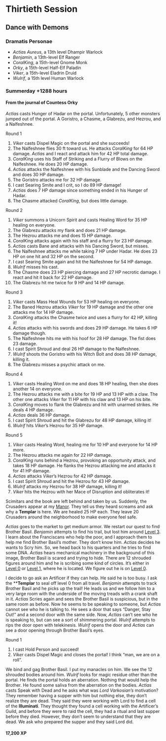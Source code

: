 # Thirtieth Session

## Dance with Demons

### Dramatis Personae

- *Actias Aureus*, a 13th level Dhampir Warlock
- *Benjamin*, a 13th-level Elf Ranger
- *CoralKing*, a 15th-level Gnome Monk
- *Orky*, a 15th-level Half-Elf Paladin
- *Viker*, a 15th-level Eladrin Druid
- *Wulrif*, a 15th level Human Warlock

### Summerday +1288 hours

#### From the journal of Countess Orky

*Actias* casts Hunger of Hadar on the portal. Unfortunately, 5 other monsters jumped out of the portal. A Goristro, a Chasme, a Glabrezu, and Hezrou, and a Nalfeshnee.

Round 1

1. *Viker* casts Dispel Magic on the portal and she succeeds!
2. The Nalfeshnee flies 30 ft toward us. He attacks *CoralKing* for 64 HP damage. *Actias* and I react and attack him for 42 HP total damage.
3. *CoralKing* uses his Staff of Striking and a Flurry of Blows on the Nalfeshnee. He does 20 HP damage.
4. *Actias* attacks the Nalfeshnee with his Sunblade and the Dancing Sword and does 30 HP damage.
5. The Goristro attacks me for 32 HP damage.
6. I cast Searing Smite and I crit, so I do 89 HP damage!
7. *Actias* does 7 HP damage since something ended in his Hunger of Hadar.
8. The Chasme attacked *CoralKing*, but does little damage.  

Round 2

1. *Viker* summons a Unicorn Spirit and casts Healing Word for 35 HP healing on everyone.
2. The Glabrezu attacks my flank and does 21 HP damage.
3. The Hezrou attacks me and does 15 HP damage.
4. *CoralKing* attacks again with his staff and a flurry for 23 HP damage.
5. *Actias* casts Bane and attacks with his Dancing Sword, but misses.
6. The Nalfeshnee attacks me while taking 7 HP under Hadar. He does 23 HP on one hit and 32 HP on the second.
7. I cast Searing Smite again and hit the Nalfeshnee for 54 HP damage.
8. *Wulrif* misses his cast.
9. The Chasme does 23 HP piercing damage and 27 HP necrotic damage. I react and hit it back for 22 HP damage.
10. The Glabrezu hit me twice for 9 HP and 14 HP damage.

Round 3

1. *Viker* casts Mass Heal Wounds for 53 HP healing on everyone.
2. The Baned Hezrou attacks *Viker* for 19 HP damage and the other one attacks me for 14 HP damage.
3. *CoralKing* attacks the Chasme twice and uses a flurry for 42 HP, killing it!
4. *Actias* attacks with his swords and does 29 HP damage. He takes 6 HP damage though.
5. The Nalfeshnee hits me with his hoof for 28 HP damage. The fist does 23 damage.
6. I cast Spirit Shroud and deal 26 HP damage to the Nalfeshnee.
7. *Wulrif* shoots the Goristro with his Witch Bolt and does 38 HP damage, killing it.
8. The Glabrezu misses a psychic attack on me.

Round 4

1. *Viker* casts Healing Word on me and does 18 HP healing, then she does another 14 on everyone.
2. The Hezrou attacks me with a bite for 19 HP and 13 HP with a claw. The other one attacks *Viker* for 11 HP with his claw and 13 HP on his bite.
3. *CoralKing* moves to flank the Glabrezu and hit with unarmed strikes. He deals 4 HP damage.
4. *Actias* deals 36 HP damage.
5. I cast Spirit Shroud and hit the Glabrezu for 48 HP damage, killing it!
6. *Wulrif* hits *Viker*’s Hezrou for 35 HP damage.

Round 5

1. *Viker* casts Healing Word, healing me for 10 HP and everyone for 14 HP more.
2. The Hezrou attacks me again for 22 HP damage.
3. *CoralKing* runs behind a Hezrou, provoking an opportunity attack, and takes 18 HP damage. He flanks the Hezrou attacking me and attacks it for 41 HP damage.
4. *Actias* attacks *Viker*’s Hezrou for 42 HP damage.
5. I cast Spirit Shroud and hit the Hezrou for 43 HP damage.
6. *Wulrif* attacks my Hezrou for 38 HP damage, killing it!
7. *Viker* hits the Hezrou with her Mace of Disruption and obliterates it!

Scimitars and the book are left behind and taken by us. Suddenly, the Crusaders appear at my [Manor]. They tell us they heard screams and ask why a **Templar** is here. We are healed 25 HP each. They leave 20 Crusaders around the neighborhood to make everyone feel safe.

*Actias* goes to the market to get medium armor. We restart our quest to find Brother Basil. *Benjamin* attempts to find his trail, but lost him around [Level 3]. I learn about the Franciscans who help the poor, and I approach them to help me find Brother Basil’s mother. They don’t know him. *Actias* decides he wants to Scry him. So, we head back to his quarters and he tries to find some DNA. *Actias* hears mechanical machinery in the background of this image, Brother Basil is scared and trying to hide. There are 12 shrouded figures around him and he is scribing some kind of circles. It’s either in [Level 0] or [Level 1], where he is located. We figure out he is on [Level 0].

I decide to go ask an Artificer if they can help. He said he is too busy. I ask the ****Templar** to seal off level 0 from all travel. *Benjamin* attempts to track Brother Basil and he picks up the trail! He leads us and we follow him to a very large room with the underside of the moving treads with a crank shaft in it. *Actias* Scries again and sees the Brother Basil is suspicious, but in the same room as before. Now he seems to be speaking to someone, but *Actias* cannot see who he is talking to. He sees a door that says “Danger, Stay Out!” and a second door with the same side. Now, *Actias* can’t see who he is speaking to, but can see a sort of shimmering portal. *Wulrif* attempts to rips the door open with telekinesis. *Wulrif* opens the door and *Actias* can see a door opening through Brother Basil’s eyes.

Round 1

1. I cast Hold Person and succeed!
2. *Viker* casts Dispel Magic and closes the portal! I think “man, we are on a roll”.

We bind and gag Brother Basil. I put my manacles on him. We see the 12 shrouded bodies around him. *Wulrif* looks for magic residue other than the portal. He finds the portal holds an aberration. Nothing that would help the Brother. He found some saliva from the aberration on the bodies. *Actias* casts Speak with Dead and he asks what was *Lord Varkosian’s* motivation? They remember having a supper with him but nothing else, they don’t realize they are dead. They said they were working with Lord to find a cell of the **Illuminati**. They thought they found a cell working with the Artificer’s Guild, and before they were to raid the cell, they had a ritual and last supper before they died. However, they don’t seem to understand that they are dead. We ask who prepared the supper and they said Lord did.

#### 17,200 XP

[Level 0]: ../background/neverwinter.md#level-0
[Level 1]: ../background/neverwinter.md#level-1
[Level 3]: ../background/neverwinter.md#level-3

[Manor]: https://media.dndbeyond.com/compendium-images/ua/bastions-cantrips/BRF3GSu0nTfNu8p4/UA2023-BastionsCantrips.pdf
